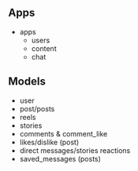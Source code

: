   ## Apps
- apps 
  - users
  - content
  - chat


## Models

- user
- post/posts
- reels
- stories
- comments & comment_like
- likes/dislike (post)
- direct messages/stories reactions
- saved_messages (posts)

